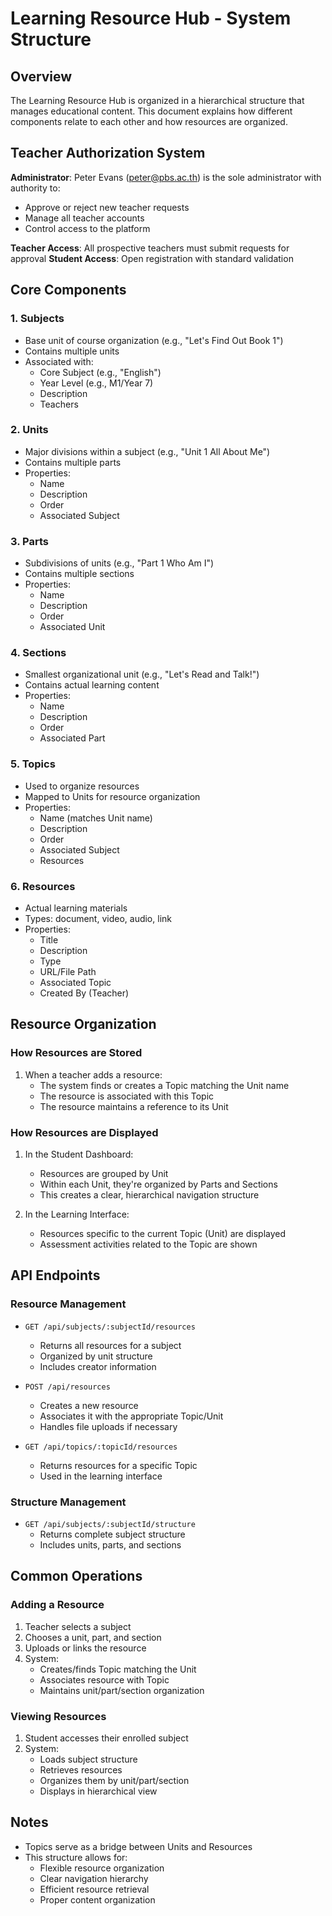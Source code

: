 # Learning Resource Hub - System Structure

## Overview

The Learning Resource Hub is organized in a hierarchical structure that manages educational content. This document explains how different components relate to each other and how resources are organized.

## Teacher Authorization System

**Administrator**: Peter Evans (peter@pbs.ac.th) is the sole administrator with authority to:
- Approve or reject new teacher requests
- Manage all teacher accounts  
- Control access to the platform

**Teacher Access**: All prospective teachers must submit requests for approval
**Student Access**: Open registration with standard validation

## Core Components

### 1. Subjects
- Base unit of course organization (e.g., "Let's Find Out Book 1")
- Contains multiple units
- Associated with:
  - Core Subject (e.g., "English")
  - Year Level (e.g., M1/Year 7)
  - Description
  - Teachers

### 2. Units
- Major divisions within a subject (e.g., "Unit 1 All About Me")
- Contains multiple parts
- Properties:
  - Name
  - Description
  - Order
  - Associated Subject

### 3. Parts
- Subdivisions of units (e.g., "Part 1 Who Am I")
- Contains multiple sections
- Properties:
  - Name
  - Description
  - Order
  - Associated Unit

### 4. Sections
- Smallest organizational unit (e.g., "Let's Read and Talk!")
- Contains actual learning content
- Properties:
  - Name
  - Description
  - Order
  - Associated Part

### 5. Topics
- Used to organize resources
- Mapped to Units for resource organization
- Properties:
  - Name (matches Unit name)
  - Description
  - Order
  - Associated Subject
  - Resources

### 6. Resources
- Actual learning materials
- Types: document, video, audio, link
- Properties:
  - Title
  - Description
  - Type
  - URL/File Path
  - Associated Topic
  - Created By (Teacher)

## Resource Organization

### How Resources are Stored
1. When a teacher adds a resource:
   - The system finds or creates a Topic matching the Unit name
   - The resource is associated with this Topic
   - The resource maintains a reference to its Unit

### How Resources are Displayed
1. In the Student Dashboard:
   - Resources are grouped by Unit
   - Within each Unit, they're organized by Parts and Sections
   - This creates a clear, hierarchical navigation structure

2. In the Learning Interface:
   - Resources specific to the current Topic (Unit) are displayed
   - Assessment activities related to the Topic are shown

## API Endpoints

### Resource Management
- `GET /api/subjects/:subjectId/resources`
  - Returns all resources for a subject
  - Organized by unit structure
  - Includes creator information

- `POST /api/resources`
  - Creates a new resource
  - Associates it with the appropriate Topic/Unit
  - Handles file uploads if necessary

- `GET /api/topics/:topicId/resources`
  - Returns resources for a specific Topic
  - Used in the learning interface

### Structure Management
- `GET /api/subjects/:subjectId/structure`
  - Returns complete subject structure
  - Includes units, parts, and sections

## Common Operations

### Adding a Resource
1. Teacher selects a subject
2. Chooses a unit, part, and section
3. Uploads or links the resource
4. System:
   - Creates/finds Topic matching the Unit
   - Associates resource with Topic
   - Maintains unit/part/section organization

### Viewing Resources
1. Student accesses their enrolled subject
2. System:
   - Loads subject structure
   - Retrieves resources
   - Organizes them by unit/part/section
   - Displays in hierarchical view

## Notes

- Topics serve as a bridge between Units and Resources
- This structure allows for:
  - Flexible resource organization
  - Clear navigation hierarchy
  - Efficient resource retrieval
  - Proper content organization 
